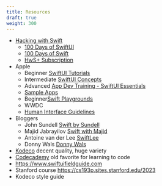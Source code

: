 ```yaml
---
title: Resources
draft: true
weight: 300
---
```

- [Hacking with Swift](https://www.hackingwithswift.com/)
	- [100 Days of SwiftUI](https://www.hackingwithswift.com/100/swiftui)
	- [100 Days of Swift](https://www.hackingwithswift.com/100/swift)
	- [HwS+ Subscription](https://www.hackingwithswift.com/plus)
- Apple
	- Beginner [SwiftUI Tutorials](https://developer.apple.com/tutorials/swiftui)
	- Intermediate [SwiftUI Concepts](https://developer.apple.com/tutorials/swiftui-concepts)
	- Advanced [App Dev Training - SwiftUI Essentials](https://developer.apple.com/tutorials/app-dev-training/#swiftui-essentials)
	- [Sample Apps](https://developer.apple.com/tutorials/sample-apps/)
	- Beginner[Swift Playgrounds](https://www.apple.com/swift/playgrounds/)
	- WWDC
	- [Human Interface Guidelines](https://developer.apple.com/design/human-interface-guidelines)
- Bloggers
	- John Sundell [Swift by Sundell](https://www.swiftbysundell.com/)
	- Majid Jabrayilov [Swift with Majid](https://swiftwithmajid.com/)
	- Antoine van der Lee [SwiftLee](https://www.avanderlee.com/)
	- Donny Wals [Donny Wals](https://www.donnywals.com/)
- [Kodeco](https://www.kodeco.com/) decent quality, huge variety
- [Codecademy](https://www.codecademy.com/learn/learn-swift) old favorite for learning to code
- https://www.swiftuifieldguide.com
- Stanford course https://cs193p.sites.stanford.edu/2023
- Kodeco style guide